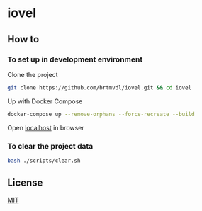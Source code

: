 # iovel

## How to

### To set up in development environment

Clone the project

```sh
git clone https://github.com/brtmvdl/iovel.git && cd iovel
```

Up with Docker Compose

```sh
docker-compose up --remove-orphans --force-recreate --build 
```

Open [localhost](http://localhost) in browser

### To clear the project data

```sh
bash ./scripts/clear.sh 
```

## License

[MIT](LICENSE)
